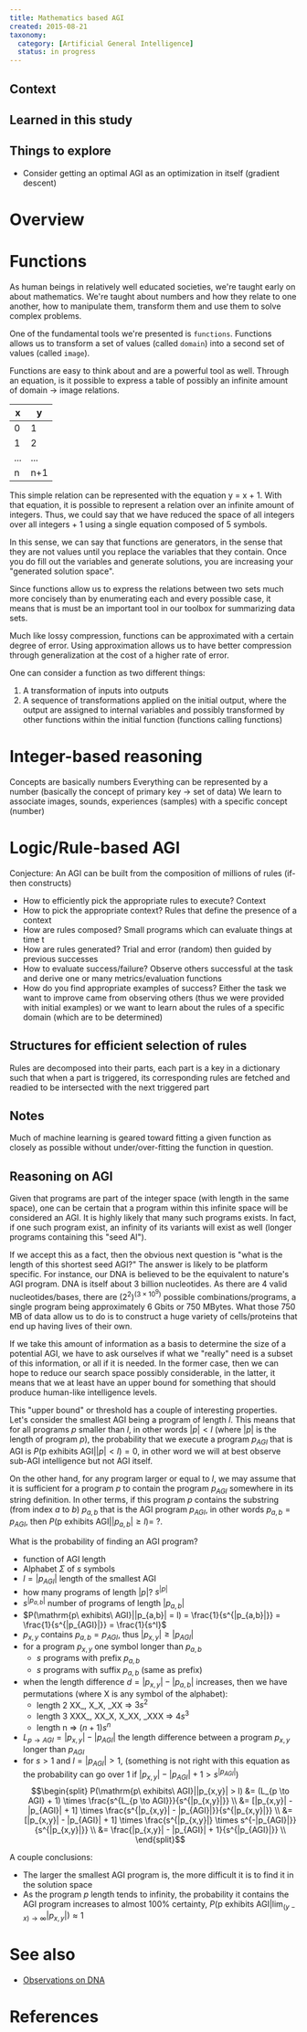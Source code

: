 ```yaml
---
title: Mathematics based AGI
created: 2015-08-21
taxonomy:
  category: [Artificial General Intelligence]
  status: in progress
---
```


## Context

## Learned in this study

## Things to explore
* Consider getting an optimal AGI as an optimization in itself (gradient descent)

# Overview

# Functions
As human beings in relatively well educated societies, we're taught early on about mathematics. We're taught about numbers and how they relate to one another, how to manipulate them, transform them and use them to solve complex problems.

One of the fundamental tools we're presented is `functions`. Functions allows us to transform a set of values (called `domain`) into a second set of values (called `image`).

Functions are easy to think about and are a powerful tool as well. Through an equation, is it possible to express a table of possibly an infinite amount of domain -> image relations.

| x | y |
|---|---|
| 0 | 1 |
| 1 | 2 |
| ... | ... |
| n | n+1 |

This simple relation can be represented with the equation y = x + 1. With that equation, it is possible to represent a relation over an infinite amount of integers. Thus, we could say that we have reduced the space of all integers over all integers + 1 using a single equation composed of 5 symbols.

In this sense, we can say that functions are generators, in the sense that they are not values until you replace the variables that they contain. Once you do fill out the variables and generate solutions, you are increasing your "generated solution space".

Since functions allow us to express the relations between two sets much more concisely than by enumerating each and every possible case, it means that is must be an important tool in our toolbox for summarizing data sets.

Much like lossy compression, functions can be approximated with a certain degree of error. Using approximation allows us to have better compression through generalization at the cost of a higher rate of error.

One can consider a function as two different things:

1. A transformation of inputs into outputs
2. A sequence of transformations applied on the initial output, where the output are assigned to internal variables and possibly transformed by other functions within the initial function (functions calling functions)

# Integer-based reasoning
Concepts are basically numbers
Everything can be represented by a number (basically the concept of primary key -> set of data)
We learn to associate images, sounds, experiences (samples) with a specific concept (number)

# Logic/Rule-based AGI
Conjecture: An AGI can be built from the composition of millions of rules (if-then constructs)
* How to efficiently pick the appropriate rules to execute?
Context
* How to pick the appropriate context?
Rules that define the presence of a context
* How are rules composed?
Small programs which can evaluate things at time t
* How are rules generated?
Trial and error (random) then guided by previous successes
* How to evaluate success/failure?
Observe others successful at the task and derive one or many metrics/evaluation functions
* How do you find appropriate examples of success?
Either the task we want to improve came from observing others (thus we were provided with initial examples) or we want to learn about the rules of a specific domain (which are to be determined)

## Structures for efficient selection of rules
Rules are decomposed into their parts, each part is a key in a dictionary such that when a part is triggered, its corresponding rules are fetched and readied to be intersected with the next triggered part

## Notes
Much of machine learning is geared toward fitting a given function as closely as possible without under/over-fitting the function in question.

## Reasoning on AGI
Given that programs are part of the integer space (with length in the same space), one can be certain that a program within this infinite space will be considered an AGI. It is highly likely that many such programs exists. In fact, if one such program exist, an infinity of its variants will exist as well (longer programs containing this "seed AI").

If we accept this as a fact, then the obvious next question is "what is the length of this shortest seed AGI?" The answer is likely to be platform specific. For instance, our DNA is believed to be the equivalent to nature's AGI program. DNA is itself about 3 billion nucleotides. As there are 4 valid nucleotides/bases, there are $(2^2)^{(3 \times 10^9)}$ possible combinations/programs, a single program being approximately 6 Gbits or 750 MBytes. What those 750 MB of data allow us to do is to construct a huge variety of cells/proteins that end up having lives of their own.

If we take this amount of information as a basis to determine the size of a potential AGI, we have to ask ourselves if what we "really" need is a subset of this information, or all if it is needed. In the former case, then we can hope to reduce our search space possibly considerable, in the latter, it means that we at least have an upper bound for something that should produce human-like intelligence levels.

This "upper bound" or threshold has a couple of interesting properties. Let's consider the smallest AGI being a program of length $l$. This means that for all programs $p$ smaller than $l$, in other words $|p| < l$ (where $|p|$ is the length of program $p$), the probability that we execute a program $p_{AGI}$ that is AGI is $P(\mathrm{p\ exhibits\ AGI}||p| < l) = 0$, in other word we will at best observe sub-AGI intelligence but not AGI itself.

On the other hand, for any program larger or equal to $l$, we may assume that it is sufficient for a program $p$ to contain the program $p_{AGI}$ somewhere in its string definition. In other terms, if this program $p$ contains the substring (from index $a$ to $b$) $p_{a,b}$ that is the AGI program $p_{AGI}$, in other words $p_{a,b} = p_{AGI}$, then  $P(\mathrm{p\ exhibits\ AGI}||p_{a,b}| \ge l) =\ ?$.

What is the probability of finding an AGI program?
* function of AGI length
* Alphabet $\Sigma$ of $s$ symbols
* $l = |p_{AGI}|$ length of the smallest AGI
* how many programs of length $|p|$? $s^{|p|}$
* $s^{|p_{a,b}|}$ number of programs of length $|p_{a,b}|$
* $P(\mathrm{p\ exhibits\ AGI}||p_{a,b}| = l) = \frac{1}{s^{|p_{a,b}|}} = \frac{1}{s^{|p_{AGI}|}} =  \frac{1}{s^l}$
* $p_{x,y}$ contains $p_{a,b} = p_{AGI}$, thus $|p_{x,y}| \ge |p_{AGI}|$
* for a program $p_{x,y}$ one symbol longer than $p_{a,b}$
	* $s$ programs with prefix $p_{a,b}$
	* $s$ programs with suffix $p_{a,b}$ (same as prefix)
* when the length difference $d = |p_{x,y}| - |p_{a,b}|$ increases, then we have permutations (where X is any symbol of the alphabet):
	* length 2 XX_, X_X, _XX => $3s^2$
	* length 3 XXX_, XX_X, X_XX, _XXX => $4s^3$
	* length n => $(n+1)s^n$
* $L_{p \to AGI} = |p_{x,y}| - |p_{AGI}|$ the length difference between a program $p_{x,y}$ longer than $p_{AGI}$
* for $s > 1$ and $l = |p_{AGI}| > 1$, (something is not right with this equation as the probability can go over 1 if $|p_{x,y}| - |p_{AGI}| + 1 >s^{|p_{AGI}|}$)
$$\begin{split}
P(\mathrm{p\ exhibits\ AGI}||p_{x,y}| > l) &= (L_{p \to AGI} + 1) \times \frac{s^{L_{p \to AGI}}}{s^{|p_{x,y}|}} \\
&= [|p_{x,y}| - |p_{AGI}| + 1] \times \frac{s^{|p_{x,y}| - |p_{AGI}|}}{s^{|p_{x,y}|}} \\
&= [|p_{x,y}| - |p_{AGI}| + 1] \times \frac{s^{|p_{x,y}|} \times s^{-|p_{AGI}|}}{s^{|p_{x,y}|}}  \\
&= \frac{|p_{x,y}| - |p_{AGI}| + 1}{s^{|p_{AGI}|}} \\
\end{split}$$

A couple conclusions:
* The larger the smallest AGI program is, the more difficult it is to find it in the solution space
* As the program $p$ length tends to infinity, the probability it contains the AGI program increases to almost 100% certainty, $P(\mathrm{p\ exhibits\ AGI}|\lim_{(y-x) \rightarrow \infty}|p_{x,y}|) \approx 1$

# See also
* [Observations on DNA](observations-on-dna)

# References

